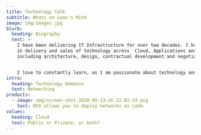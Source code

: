 ```yaml
---
title: Technology Talk
subtitle: Whats on Leon's Mind
image: img/images.jpg
blurb:
  heading: Biography
  text: >-
    I have been delivering IT Infrastructure for over two decades. I have worked
    in delivery and sales of technology across  Cloud, Applications and Networks
    including architecture, design, contractual development and negotiations. 


    I love to constantly learn, as I am passionate about technology and how it can improve our life. My other passions are sailing, running and spending time with my wife and two daughters.
intro:
  heading: Technology Domains
  text: Networking
products:
  - image: img/screen-shot-2020-09-13-at-22.02.54.png
    text: NSX allows you to deploy networks as code.
values:
  heading: Cloud
  text: Public or Private, or both?
---
```


